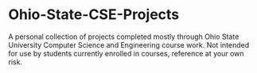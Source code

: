 # Ohio-State-CSE-Projects
A personal collection of projects completed mostly through Ohio State University Computer Science and Engineering course work. Not intended for use by students currently enrolled in courses, reference at your own risk.

